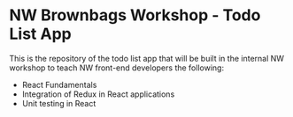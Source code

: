 # NW Brownbags Workshop - Todo List App

This is the repository of the todo list app that will be built in the internal NW workshop to teach NW front-end developers the following:

* React Fundamentals
* Integration of Redux in React applications
* Unit testing in React



